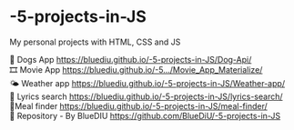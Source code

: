 # -5-projects-in-JS
My personal projects with HTML, CSS and JS

🐶 Dogs App
https://bluediu.github.io/-5-projects-in-JS/Dog-Api/ <br>
🎞 Movie App
https://bluediu.github.io/-5.../Movie_App_Materialize/ <br>
🌤 Weather app
https://bluediu.github.io/-5-projects-in-JS/Weather-app/ <br>
🎵 Lyrics  search
https://bluediu.github.io/-5-projects-in-JS/lyrics-search/ <br>
🍕Meal finder
https://bluediu.github.io/-5-projects-in-JS/meal-finder/ <br>
🧮 Repository - By BlueDIU
https://github.com/BlueDiU/-5-projects-in-JS
